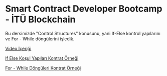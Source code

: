# Smart Contract Developer Bootcamp - İTÜ Blockchain

Bu dersimizde "Control Structures" konusunu, yani If-Else kontrol yapılarını ve For - While döngülerini işledik.

[Video İçeriği](https://www.youtube.com/watch?v=a9PtEe3CXSg&list=PLby2HXktGwN4Cof_6a8YwlMrboX8-hs73&index=5)

[If Else Koşul Yapıları Kontrat Örneği](./IfElse.sol)

[For - While Döngüleri Kontrat Örneği](./Loops.sol)
